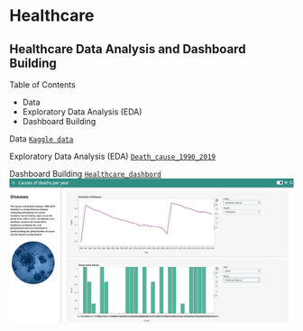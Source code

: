 # Healthcare

## Healthcare Data Analysis and Dashboard Building


Table of Contents

- Data
- Exploratory Data Analysis (EDA)
- Dashboard Building


Data
[`Kaggle data`](https://www.kaggle.com/datasets/belayethossainds/cancer-and-deaths-dataset-19902019-globally)

Exploratory Data Analysis (EDA)
[`Death_cause_1990_2019`](https://github.com/odartsi/Healthcare/blob/main/Cancer_deaths_EDA/Cancer_deaths_1990_2019.ipynb)

Dashboard Building
[`Healthcare_dashbord`](https://github.com/odartsi/Healthcare/blob/main/Cancer_deaths_EDA/Healthcare_dashboard.ipynb)
![image](../cause_ofdeath_peryear.png)








